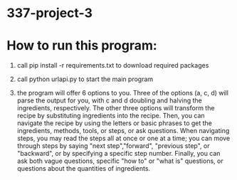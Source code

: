 # 337-project-3

# How to run this program:

1. call pip install -r requirements.txt to download required packages

2. call python urlapi.py to start the main program

3. the program will offer 6 options to you. Three of the options (a, c, d) will parse the output for you, with c and d doubling and halving the ingredients, respectively. The other three options will transform the recipe by substituting ingredients into the recipe. Then, you can navigate the recipe by using the letters or basic phrases to get the ingredients, methods, tools, or steps, or ask questions. When navigating steps, you may read the steps all at once or one at a time; you can move through steps by saying "next step","forward", "previous step", or "backward", or by specifying a specific step number. Finally, you can ask both vague questions, specific "how to" or "what is" questions, or questions about the quantities of ingredients. 
